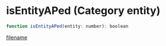 # isEntityAPed (Category entity)

```js
function isEntityAPed(entity: number): boolean
```

[filename](isEntityAPed_m.md ':include')